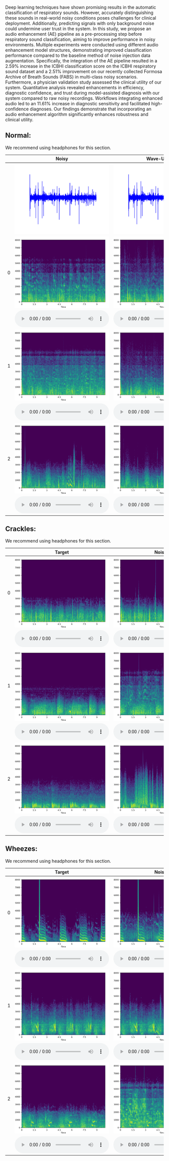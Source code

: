 Deep learning techniques have shown promising results in the automatic classification of respiratory sounds. However, accurately distinguishing these sounds in real-world noisy conditions poses challenges for clinical deployment. Additionally, predicting signals with only background noise could undermine user trust in the system. In this study, we propose an audio enhancement (AE) pipeline as a pre-processing step before respiratory sound classification, aiming to improve performance in noisy environments.
Multiple experiments were conducted using different audio enhancement model structures, demonstrating improved classification performance compared to the baseline method of noise injection data augmentation. Specifically, the integration of the AE pipeline resulted in a 2.59\% increase in the ICBHI classification score on the ICBHI respiratory sound dataset and a 2.51\% improvement on our recently collected Formosa Archive of Breath Sounds (FABS) in multi-class noisy scenarios.
Furthermore, a physician validation study assessed the clinical utility of our system. Quantitative analysis revealed enhancements in efficiency, diagnostic confidence, and trust during model-assisted diagnosis with our system compared to raw noisy recordings. Workflows integrating enhanced audio led to an 11.61\% increase in diagnostic sensitivity and facilitated high-confidence diagnoses. Our findings demonstrate that incorporating an audio enhancement algorithm significantly enhances robustness and clinical utility.

## Normal: 

We recommend using headphones for this section.

|          | Noisy | Wave-U-Net | PHASEN |  MANNER  | CMGAN |Target| 
|----------|-------|------------|--------|----------|-------|------|
| |![](samples/Normal/waveform/N0_noisy.png)                                  | ![](samples/Normal/waveform/N0_WaveUNet.png)                                      | ![](samples/Normal/waveform/N0_PHASEN.png)                                        | ![](samples/Normal/waveform/N0_MANNER.png)                                        | ![](samples/Normal/waveform/N0_CMGAN.png)                                         | ![](samples/Normal/waveform/N0_clean.png)                                         |
| 0|![](samples/Normal/spectrogram/N0_noisy.png)                                  | ![](samples/Normal/spectrogram/N0_WaveUNet.png)                                      | ![](samples/Normal/spectrogram/N0_PHASEN.png)                                        | ![](samples/Normal/spectrogram/N0_MANNER.png)                                        | ![](samples/Normal/spectrogram/N0_CMGAN.png)                                         | ![](samples/Normal/spectrogram/N0_clean.png)                                         |
|    |<audio src="samples/Normal/N0_noisy.wav" controls="" preload=""></audio> |<audio src="samples/Normal/N0_WaveUNet.wav" controls="" preload=""></audio>|<audio src="samples/Normal/N0_PHASEN.wav" controls="" preload=""></audio>|<audio src="samples/Normal/N0_MANNER.wav" controls="" preload=""></audio>|<audio src="samples/Normal/N0_CMGAN.wav" controls="" preload=""></audio>|<audio src="samples/Normal/N0_clean.wav" controls="" preload=""></audio> |
| 1|![](samples/Normal/spectrogram/N1_noisy.png)                                  | ![](samples/Normal/spectrogram/N1_WaveUNet.png)                                      | ![](samples/Normal/spectrogram/N1_PHASEN.png)                                        | ![](samples/Normal/spectrogram/N1_MANNER.png)                                        | ![](samples/Normal/spectrogram/N1_CMGAN.png)                                         | ![](samples/Normal/spectrogram/N1_clean.png)                                         |
|    |<audio src="samples/Normal/N1_noisy.wav" controls="" preload=""></audio> |<audio src="samples/Normal/N1_WaveUNet.wav" controls="" preload=""></audio>|<audio src="samples/Normal/N1_PHASEN.wav" controls="" preload=""></audio>|<audio src="samples/Normal/N1_MANNER.wav" controls="" preload=""></audio>|<audio src="samples/Normal/N1_CMGAN.wav" controls="" preload=""></audio>| <audio src="samples/Normal/N1_clean.wav" controls="" preload=""></audio> |
| 2|![](samples/Normal/spectrogram/N2_noisy.png)                                  | ![](samples/Normal/spectrogram/N2_WaveUNet.png)                                      | ![](samples/Normal/spectrogram/N2_PHASEN.png)                                        | ![](samples/Normal/spectrogram/N2_MANNER.png)                                        | ![](samples/Normal/spectrogram/N2_CMGAN.png)                                         | ![](samples/Normal/spectrogram/N2_clean.png)                                        |
|    |  <audio src="samples/Normal/N2_noisy.wav" controls="" preload=""></audio> |<audio src="samples/Normal/N2_WaveUNet.wav" controls="" preload=""></audio>|<audio src="samples/Normal/N2_PHASEN.wav" controls="" preload=""></audio>|<audio src="samples/Normal/N2_MANNER.wav" controls="" preload=""></audio>|<audio src="samples/Normal/N2_CMGAN.wav" controls="" preload=""></audio>|<audio src="samples/Normal/N2_clean.wav" controls="" preload=""></audio> |


## Crackles:

We recommend using headphones for this section.

|          | Target                                                                    |Noisy                                                                      |  MANNER  | CMGAN|
|----------|---------------------------------------------------------------------------|---------------------------------------------------------------------------|----------|------|
| 0| ![](samples/Crackle/C0_clean.png)                                         | ![](samples/Crackle/C0_noisy.png)                                         | ![](samples/Crackle/C0_MANNER.png)                                         |![](samples/Crackle/C0_CMGAN.png)                                         |
|    | <audio src="samples/Crackle/C0_clean.wav" controls="" preload=""></audio> | <audio src="samples/Crackle/C0_noisy.wav" controls="" preload=""></audio> |<audio src="samples/Crackle/C0_MANNER.wav" controls="" preload=""></audio>|<audio src="samples/Crackle/C0_CMGAN.wav" controls="" preload=""></audio>|
| 1 | ![](samples/Crackle/C1_clean.png)                                         | ![](samples/Crackle/C1_noisy.png)                                         | ![](samples/Crackle/C1_MANNER.png)                                         |![](samples/Crackle/C1_CMGAN.png)                                         |
|    | <audio src="samples/Crackle/C1_clean.wav" controls="" preload=""></audio> | <audio src="samples/Crackle/C1_noisy.wav" controls="" preload=""></audio> |<audio src="samples/Crackle/C1_MANNER.wav" controls="" preload=""></audio>|<audio src="samples/Crackle/C1_CMGAN.wav" controls="" preload=""></audio>|
| 2 | ![](samples/Crackle/C2_clean.png)                                         | ![](samples/Crackle/C2_noisy.png)                                         | ![](samples/Crackle/C2_MANNER.png)                                         |![](samples/Crackle/C2_CMGAN.png)                                         |
|    | <audio src="samples/Crackle/C2_clean.wav" controls="" preload=""></audio> | <audio src="samples/Crackle/C2_noisy.wav" controls="" preload=""></audio> |<audio src="samples/Crackle/C2_MANNER.wav" controls="" preload=""></audio>|<audio src="samples/Crackle/C2_CMGAN.wav" controls="" preload=""></audio>|


## Wheezes: 

We recommend using headphones for this section.

|          | Target                                                                    |Noisy                                                                      |  MANNER  | CMGAN|
|----------|---------------------------------------------------------------------------|---------------------------------------------------------------------------|----------|------|
| 0| ![](samples/Wheeze/W0_clean.png)                                         | ![](samples/Wheeze/W0_noisy.png)                                         | ![](samples/Wheeze/W0_MANNER.png)                                         |![](samples/Wheeze/W0_CMGAN.png)                                         |
|    | <audio src="samples/Wheeze/W0_clean.wav" controls="" preload=""></audio> | <audio src="samples/Wheeze/W0_noisy.wav" controls="" preload=""></audio> |<audio src="samples/Wheeze/W0_MANNER.wav" controls="" preload=""></audio>|<audio src="samples/Wheeze/W0_CMGAN.wav" controls="" preload=""></audio>|
| 1 | ![](samples/Wheeze/W1_clean.png)                                         | ![](samples/Wheeze/W1_noisy.png)                                         | ![](samples/Wheeze/W1_MANNER.png)                                         |![](samples/Wheeze/W1_CMGAN.png)                                         |
|    | <audio src="samples/Wheeze/W1_clean.wav" controls="" preload=""></audio> | <audio src="samples/Wheeze/W1_noisy.wav" controls="" preload=""></audio> |<audio src="samples/Wheeze/W1_MANNER.wav" controls="" preload=""></audio>|<audio src="samples/Wheeze/W1_CMGAN.wav" controls="" preload=""></audio>|
| 2 | ![](samples/Wheeze/W2_clean.png)                                         | ![](samples/Wheeze/W2_noisy.png)                                         | ![](samples/Wheeze/W2_MANNER.png)                                         |![](samples/Wheeze/W2_CMGAN.png)                                         |
|    | <audio src="samples/Wheeze/W2_clean.wav" controls="" preload=""></audio> | <audio src="samples/Wheeze/W2_noisy.wav" controls="" preload=""></audio> |<audio src="samples/Wheeze/W2_MANNER.wav" controls="" preload=""></audio>|<audio src="samples/Wheeze/W2_CMGAN.wav" controls="" preload=""></audio>|
